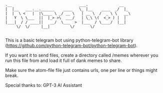 ```
.__                              ___.              __   
|  |__   ___.__.______    ____   \_ |__    ____  _/  |_ 
|  |  \ <   |  |\____ \ _/ __ \   | __ \  /  _ \ \   __\
|   Y  \ \___  ||  |_> >\  ___/   | \_\ \(  <_> ) |  |  
|___|  / / ____||   __/  \___  >  |___  / \____/  |__|  
     \/  \/     |__|         \/       \/                
                                                                                                
```

This is a basic telegram bot using python-telegram-bot library (https://github.com/python-telegram-bot/python-telegram-bot).

If you want it to send files, create a directory called /memes wherever you run this file from and load it full of dank memes to share.

Make sure the atom-file file just contains urls, one per line or things might break.

Special thanks to: GPT-3 AI Assistant
